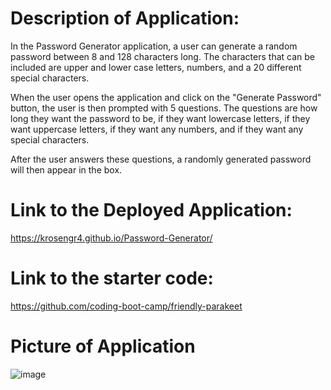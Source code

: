 # Description of Application:
In the Password Generator application, a user can generate a random password between 8 and 128 characters long.
The characters that can be included are upper and lower case letters, numbers, and a 20 different special characters.

When the user opens the application and click on the "Generate Password" button, the user is then prompted with 5 questions.
The questions are how long they want the password to be, if they want lowercase letters, if they want uppercase letters, if they want any numbers, and if they want any special characters. 

After the user answers these questions, a randomly generated password will then appear in the box.

# Link to the Deployed Application: 
https://krosengr4.github.io/Password-Generator/

# Link to the starter code:
https://github.com/coding-boot-camp/friendly-parakeet

# Picture of Application
![image](https://github.com/krosengr4/Password-Generator/assets/139993281/3f359986-b272-40bf-be34-83ad2e1415f2)

